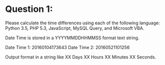 # Question 1: 

Please calculate the time differences using each of the following language:  Python 3.5,  PHP 5.3,  JavaScript, MySQL Query, and Microsoft VBA.
 
Date Time is stored in a YYYYMMDDHHMMSS format text string.
 
Date Time 1:  20160104173643
Date Time 2:  20160521101256
 
Output format in a string like XX Days XX Hours XX Minutes XX Seconds.
